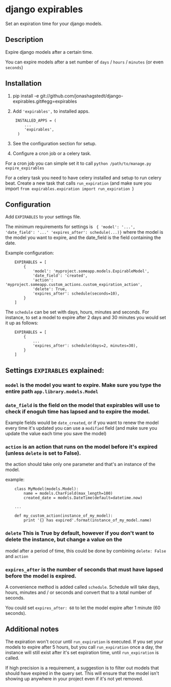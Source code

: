 django expirables
=======================

Set an expiration time for your django models.


## Description

Expire django models after a certain time.

You can expire models after a set number of ```days``` / ```hours``` / ```minutes``` (or even ```seconds```)


## Installation 

1.  pip install -e git://github.com/jonashagstedt/django-expirables.git#egg=expirables

2. Add ```'expirables',``` to installed apps.


        INSTALLED_APPS = (
            ...
            'expirables',
         )

3. See the configuration section for setup.

4. Configure a cron job or a celery task.

For a cron job you can simple set it to call ```python /path/to/manage.py expire_expirables```

For a celery task you need to have celery installed and setup to run celery beat.
Create a new task that calls ```run_expiration``` (and make sure you import ```from expirables.expiration import run_expiration ```)


## Configuration

Add ```EXPIRABLES``` to your settings file.

The minimum requirements for settings is ``` { 'model': '...', 'date_field': '...' 'expires_after': schedule(...)}```
where the model is the model you want to expire, and the date_field is the field containing the date.


Example configuration:

        EXPIRABLES = [
            {
                'model': 'myproject.someapp.models.ExpirableModel',
                'date_field': 'created',
                'action': 'myproject.someapp.custom_actions.custom_expiration_action',
                'delete': True,
                'expires_after': schedule(seconds=10),
            }
        ]


The ```schedule``` can be set with days, hours, minutes and seconds.
For instance, to set a model to expire after 2 days and 30 minutes you would set it up as follows:

        EXPIRABLES = [
            {
                ...
                'expires_after': schedule(days=2, minutes=30),
            }
        ]

## Settings ```EXPIRABLES``` explained:

### ```model``` is the model you want to expire. Make sure you type the entire path ```app.library.models.Model```

### ```date_field``` is the field on the model that expirables will use to check if enoguh time has lapsed and to expire the model.
Example fields would be ```date_created```, or if you want to renew the model every time it's updated you can use a ```modified``` field (and make sure you update the value each time you save the model)

### ```action``` is an action that runs on the model before it's expired (unless ```delete``` is set to False).
the action should take only one parameter and that's an instance of the model.

example:

        class MyModel(models.Model):
            name = models.CharField(max_length=100)
            created_date = models.DateTime(default=datetime.now)

        ...

        def my_custom_action(instance_of_my_model):
            print '{} has expired'.format(instance_of_my_model.name)

### ```delete``` This is True by default, however if you don't want to delete the instance, but change a value on the
model after a period of time, this could be done by combining ```delete: False``` and ```action```

### ```expires_after``` is the number of seconds that must have lapsed before the model is expired.
A convenience method is added called ```schedule```. Schedule will take days, hours, minutes and / or seconds and
convert that to a total number of seconds.

You could set ```expires_after: 60``` to let the model expire after 1 minute (60 seconds).


## Additional notes
The expiration won't occur until ```run_expiration``` is executed.
If you set your models to expire after 5 hours, but you call ```run_expiration``` once a day, the instance will still
exist after it's set expiration time, until ```run_expiration``` is called.

If high precision is a requirement, a suggestion is to filter out models that should have expired in the query set.
This will ensure that the model isn't showing up anywhere in your project even if it's not yet removed.


